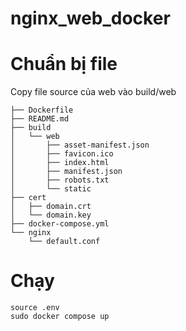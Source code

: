 # nginx_web_docker
# Chuẩn bị file
Copy file source của web vào build/web
```
├── Dockerfile
├── README.md
├── build
│   └── web
│       ├── asset-manifest.json
│       ├── favicon.ico
│       ├── index.html
│       ├── manifest.json
│       ├── robots.txt
│       └── static
├── cert
│   ├── domain.crt
│   └── domain.key
├── docker-compose.yml
└── nginx
    └── default.conf
```
# Chạy
    source .env
    sudo docker compose up
